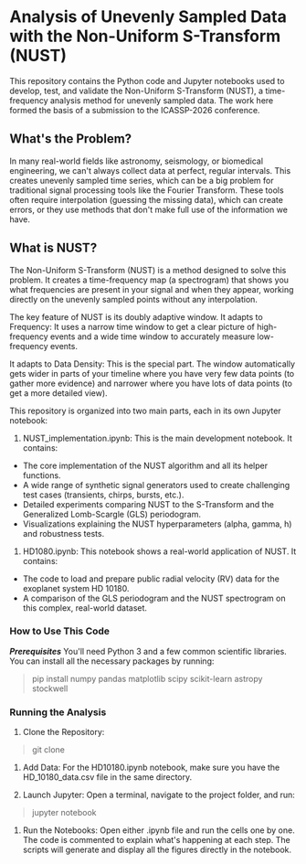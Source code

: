 

# Analysis of Unevenly Sampled Data with the Non-Uniform S-Transform (NUST)
This repository contains the Python code and Jupyter notebooks used to develop, test, and validate the Non-Uniform S-Transform (NUST), a time-frequency analysis method for unevenly sampled data. The work here formed the basis of a submission to the ICASSP-2026 conference.

## What's the Problem?
In many real-world fields like astronomy, seismology, or biomedical engineering, we can't always collect data at perfect, regular intervals. This creates unevenly sampled time series, which can be a big problem for traditional signal processing tools like the Fourier Transform. These tools often require interpolation (guessing the missing data), which can create errors, or they use methods that don't make full use of the information we have.

## What is NUST?
The Non-Uniform S-Transform (NUST) is a method designed to solve this problem. It creates a time-frequency map (a spectrogram) that shows you what frequencies are present in your signal and when they appear, working directly on the unevenly sampled points without any interpolation.

The key feature of NUST is its doubly adaptive window. 
It adapts to Frequency: It uses a narrow time window to get a clear picture of high-frequency events and a wide time window to accurately measure low-frequency events.

It adapts to Data Density: This is the special part. The window automatically gets wider in parts of your timeline where you have very few data points (to gather more evidence) and narrower where you have lots of data points (to get a more detailed view).

This repository is organized into two main parts, each in its own Jupyter notebook:

1. NUST_implementation.ipynb: This is the main development notebook. It contains:
- The core implementation of the NUST algorithm and all its helper functions.
- A wide range of synthetic signal generators used to create challenging test cases (transients, chirps, bursts, etc.).
- Detailed experiments comparing NUST to the S-Transform and the Generalized Lomb-Scargle (GLS) periodogram.
- Visualizations explaining the NUST hyperparameters (alpha, gamma, h) and robustness tests.

1. HD1080.ipynb: This notebook shows a real-world application of NUST. It contains:
- The code to load and prepare public radial velocity (RV) data for the exoplanet system HD 10180.
- A comparison of the GLS periodogram and the NUST spectrogram on this complex, real-world dataset.

### How to Use This Code 
***Prerequisites*** You'll need Python 3 and a few common scientific libraries. You can install all the necessary packages by running:

> pip install numpy pandas matplotlib scipy scikit-learn astropy stockwell

### Running the Analysis
1. Clone the Repository:
> git clone

1. Add Data: For the HD10180.ipynb notebook, make sure you have the HD_10180_data.csv file in the same directory.

1. Launch Jupyter: Open a terminal, navigate to the project folder, and run:
> jupyter notebook

1. Run the Notebooks: Open either .ipynb file and run the cells one by one. The code is commented to explain what's happening at each step. The scripts will generate and display all the figures directly in the notebook.

